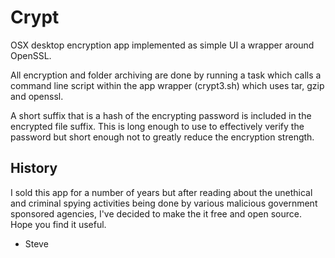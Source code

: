 Crypt
=====

OSX desktop encryption app implemented as simple UI a wrapper around OpenSSL. 

All encryption and folder archiving are done by running a task which calls a command line script within the app wrapper (crypt3.sh) which uses tar, gzip and openssl.

A short suffix that is a hash of the encrypting password is included in the encrypted file suffix. This is long enough to use to effectively verify the password but short enough not to greatly reduce the encryption strength.

History
---------

I sold this app for a number of years but after reading about the unethical and criminal spying activities being done by various malicious government sponsored agencies, I've decided to make the it free and open source. Hope you find it useful.

- Steve
